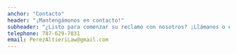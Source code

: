 ```yaml
---
anchor: "Contacto"
header: "¡Mantengámonos en contacto!"
subheader: "¿Listo para comenzar su reclamo con nosotros? ¡Llámanos o envíanos un correo electrónico y nos comunicaremos contigo lo antes posible!"
telephone: 787-629-7031
email: PerezAltieriLaw@gmail.com
---
```

